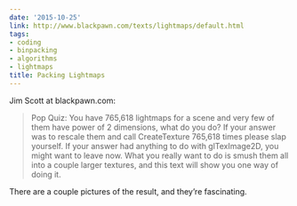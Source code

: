 ```yaml
---
date: '2015-10-25'
link: http://www.blackpawn.com/texts/lightmaps/default.html
tags:
- coding
- binpacking
- algorithms
- lightmaps
title: Packing Lightmaps
---
```


Jim Scott at blackpawn.com:

>Pop Quiz: You have 765,618 lightmaps for a scene and very few of them have power of 2 dimensions, what do you do? If your answer was to rescale them and call CreateTexture 765,618 times please slap yourself. If your answer had anything to do with glTexImage2D, you might want to leave now. What you really want to do is smush them all into a couple larger textures, and this text will show you one way of doing it.

There are a couple pictures of the result, and they’re fascinating.
